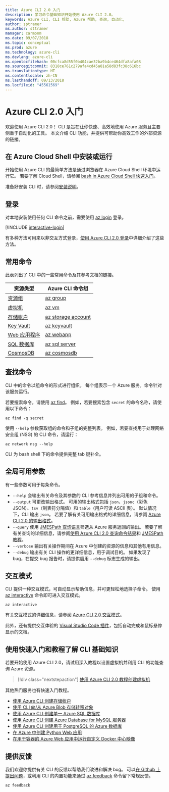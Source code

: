 ```yaml
---
title: Azure CLI 2.0 入门
description: 学习命令基础知识开始使用 Azure CLI 2.0。
keywords: Azure CLI, CLI 帮助, Azure 帮助, 查询, 自动化,
author: sptramer
ms.author: sttramer
manager: carmonm
ms.date: 09/07/2018
ms.topic: conceptual
ms.prod: azure
ms.technology: azure-cli
ms.devlang: azure-cli
ms.openlocfilehash: 00cfca8d55f0b404cae32ba9b4ce464dfa8afa08
ms.sourcegitcommit: 8318ce761c279afa4cd45a81a58d83fc38c616bc
ms.translationtype: HT
ms.contentlocale: zh-CN
ms.lasthandoff: 09/13/2018
ms.locfileid: "45561569"
---
```

# <a name="get-started-with-azure-cli-20"></a>Azure CLI 2.0 入门

欢迎使用 Azure CLI 2.0！ CLI 是旨在让你快速、高效地使用 Azure 服务且主要侧重于自动化的工具。 本文介绍 CLI 功能，并提供可帮助你高效工作的外部资源的链接。

## <a name="install-or-run-in-azure-cloud-shell"></a>在 Azure Cloud Shell 中安装或运行

开始使用 Azure CLI 的最简单方法是通过浏览器在 Azure Cloud Shell 环境中运行它。 若要了解 Cloud Shell，请参阅 [bash in Azure Cloud Shell 快速入门](/azure/cloud-shell/quickstart)。

准备好安装 CLI 时，请参阅[安装说明](install-azure-cli.md)。

## <a name="sign-in"></a>登录

对本地安装使用任何 CLI 命令之前，需要使用 [az login](/cli/azure/reference-index#az-login) 登录。

[!INCLUDE [interactive-login](includes/interactive-login.md)]

有多种方法可用来以非交互方式登录，[使用 Azure CLI 2.0 登录](authenticate-azure-cli.md)中详细介绍了这些方法。

## <a name="common-commands"></a>常用命令

此表列出了 CLI 中的一些常用命令及其参考文档的链接。

| 资源类型 | Azure CLI 命令组 |
|---------------|-------------------------|
| [资源组](/azure/azure-resource-manager/resource-group-overview) | [az group](/cli/azure/group) |
| [虚拟机](/azure/virtual-machines) | [az vm](/cli/azure/vm) |
| [存储帐户](/azure/storage/common/storage-introduction) | [az storage account](/cli/azure/storage/account) |
| [Key Vault](/azure/key-vault/key-vault-whatis) | [az keyvault](/cli/azure/keyvault) |
| [Web 应用程序](/azure/app-service) | [az webapp](/cli/azure/webapp) |
| [SQL 数据库](/azure/sql-database) | [az sql server](/cli/azure/sql/server) |
| [CosmosDB](/azure/cosmos-db) | [az cosmosdb](/cli/azure/cosmosdb) |

## <a name="finding-commands"></a>查找命令

CLI 中的命令以组命令的形式进行组织。 每个组表示一个 Azure 服务，命令针对该服务运行。

若要搜索命令，请使用 [az find](/cli/azure/reference-index#az-find)。 例如，若要搜索包含 `secret` 的命令名称，请使用以下命令：

```azurecli-interactive
az find -q secret
```

使用 `--help` 参数获取组的命令和子组的完整列表。 例如，若要查找用于处理网络安全组 (NSG) 的 CLI 命令，请运行：

```azurecli-interactive
az network nsg --help
```

CLI 为 bash shell 下的命令提供完整 tab 键补全。

## <a name="globally-available-arguments"></a>全局可用参数

有一些参数可用于每条命令。

* `--help` 会输出有关命令及其参数的 CLI 参考信息并列出可用的子组和命令。
* `--output` 可更改输出格式。 可用的输出格式包括 `json`、`jsonc`（彩色 JSON）、`tsv`（制表符分隔值）和 `table`（用户可读 ASCII 表）。 默认情况下，CLI 输出 `json`。 若要了解有关可用输出格式的详细信息，请参阅 [Azure CLI 2.0 的输出格式](format-output-azure-cli.md)。
* `--query` 使用 [JMESPath 查询语言](http://jmespath.org/)筛选从 Azure 服务返回的输出。 若要了解有关查询的详细信息，请参阅[使用 Azure CLI 2.0 查询命令结果](query-azure-cli.md)和 [JMESPath 教程](http://jmespath.org/tutorial.html)。
* `--verbose` 输出有关操作期间在 Azure 中创建的资源的信息和其他有用信息。
* `--debug` 输出有关 CLI 操作的更详细信息，用于调试目的。 如果发现了 bug，在提交 bug 报告时，请提供启用 `--debug` 标志生成的输出。

## <a name="interactive-mode"></a>交互模式

CLI 提供一种交互模式，可自动显示帮助信息，并可更轻松地选择子命令。 使用 [az interactive](/cli/azure/reference-index#az-interactive) 命令即可进入交互模式。

```azurecli-interactive
az interactive
```

有关交互模式的详细信息，请参阅 [Azure CLI 2.0 交互模式](interactive-azure-cli.md)。

此外，还有提供交互体验的 [Visual Studio Code 插件](https://marketplace.visualstudio.com/items?itemName=ms-vscode.azurecli)，包括自动完成和鼠标悬停显示的文档。

## <a name="learn-cli-basics-with-quickstarts-and-tutorials"></a>使用快速入门和教程了解 CLI 基础知识

若要开始使用 Azure CLI 2.0，请试用深入教程以设置虚拟机并利用 CLI 的功能查询 Azure 资源。

> [!div class="nextstepaction"]
> [使用 Azure CLI 2.0 教程创建虚拟机](azure-cli-vm-tutorial.yml)

其他热门服务也有快速入门教程。

* [使用 Azure CLI 创建存储帐户](/azure/storage/common/storage-quickstart-create-storage-account-cli)
* [使用 CLI 向/从 Azure Blob 存储转移对象](/azure/storage/blobs/storage-quickstart-blobs-cli)
* [使用 Azure CLI 创建单一 Azure SQL 数据库](/azure/sql-database/sql-database-get-started-cli)
* [使用 Azure CLI 创建 Azure Database for MySQL 服务器](/azure/mysql/quickstart-create-mysql-server-database-using-azure-cli)
* [使用 Azure CLI 创建用于 PostgreSQL 的 Azure 数据库](/azure/postgresql/quickstart-create-server-database-azure-cli)
* [在 Azure 中创建 Python Web 应用](/azure/app-service/app-service-web-get-started-python)
* [在用于容器的 Azure Web 应用中运行自定义 Docker 中心映像](/azure/app-service/containers/quickstart-custom-docker-image)

## <a name="give-feedback"></a>提供反馈

我们欢迎你提供有关 CLI 的反馈以帮助我们改进和解决 bug。 可以[在 Github 上提出问题](https://github.com/azure/azure-cli/issues)，或利用 CLI 的内置功能来通过 [az feedback](/cli/azure/reference-index#az-feedback) 命令留下常规反馈。

```azurecli-interactive
az feedback
```

